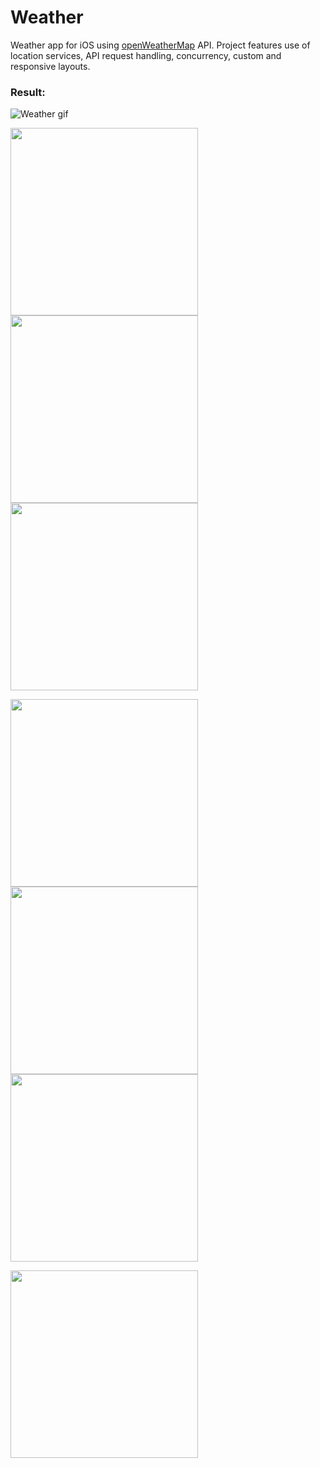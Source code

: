 # Weather
Weather app for iOS using <a href="https://openweathermap.org">openWeatherMap<a/> API. Project features use of location services, API request handling, concurrency, custom and responsive layouts.  

### Result:


![Weather gif](https://media.giphy.com/media/b5bw0N7isRue7psr0D/giphy.gif)

<p float="left">
  
  <img src="https://media.giphy.com/media/6fswfLueQrAhBnAssq/giphy.gif" width="300" />
  <img src="./img/02.PNG" width="300" /> 
  <img src="./img/03.PNG" width="300" />
</p>


<p float="left">
  <img src="./img/04.PNG" width="300" />
  <img src="./img/05.PNG" width="300" /> 
  <img src="./img/06.PNG" width="300" />
</p>

 <img src="./img/01.PNG" width="300" /> 
